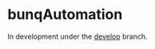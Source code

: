 # bunqAutomation

In development under the [develop](https://github.com/bunqCommunity/bunqAutomation/tree/develop) branch.

